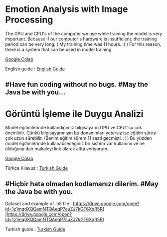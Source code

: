 # Emotion Analysis with Image Processing 
The GPU and CPU's of the computer we use while training the model is very important.
Because if our computer's hardware is insufficient, the training period can be very long.
( My training time was 11 hours. :( )
For this reason, there is a system that can be used in model training.

[Google Colab](https://colab.research.google.com/notebooks/welcome.ipynb "Google Colab")

English guide : [English Guide](https://drive.google.com/open?id=1OhPlVQtcZjEnz0Il6MiTTDv90qsOztqA "English Guide")

#Have fun coding without no bugs.
#May the Java be with you...
------------------------------------------------------------------------------------------------------------------------------

# Görüntü İşleme ile Duygu Analizi
Model eğitimlerinde kullandığımız bilgisayarın GPU ve CPU 'su çok önemlidir.
Çünkü bilgisayarımızın bu donanımları yetersiz ise eğitim süresi çok uzun sürebilir.
(Benim eğitim sürem 11 saati geçmişti. :( ) 
Bu yüzden model eğitimlerinde kullanabileceğiniz bir sistem var kullanımı ve ne olduğuna dair makaleyi link olarak altta veriyorum.

[Google Colab](https://medium.com/deep-learning-turkiye/google-colab-ile-%C3%BCcretsiz-gpu-kullan%C4%B1m%C4%B1-30fdb7dd822e "Google Colab")

Türkçe Kılavuz : [Turkish Guide](https://drive.google.com/open?id=1mXNHkclMUGE1EpAc1RBG2D7WScGUmn4o "Turkish Guide")

#Hiçbir hata olmadan kodlamanızı dilerim.
#May the Java be with you.
------------------------------------------------------------------------------------------------------------------------------

Dataset and example of .h5 file : [https://drive.google.com/open?id=1z1mqdXQQamNTQAeqP7auZJ7kGT6XqR5R](https://drive.google.com/open?id=1z1mqdXQQamNTQAeqP7auZJ7kGT6XqR5R)

Turkish guide : [Turkish Guide](https://drive.google.com/open?id=1mXNHkclMUGE1EpAc1RBG2D7WScGUmn4o "Turkish Guide")







